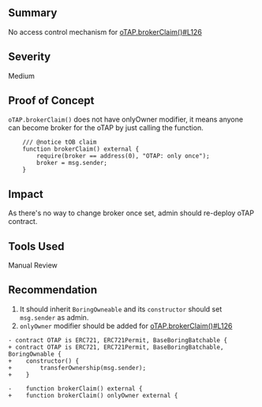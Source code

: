 ## Summary

No access control mechanism for [oTAP.brokerClaim()#L126](https://github.com/Tapioca-DAO/tap-token-audit/blob/main/contracts/options/oTAP.sol#L126)

## Severity

Medium

## Proof of Concept 

`oTAP.brokerClaim()` does not have onlyOwner modifier, it means anyone can become broker for the oTAP by just calling the function.
```solidity
    /// @notice tOB claim
    function brokerClaim() external {
        require(broker == address(0), "OTAP: only once");
        broker = msg.sender;
    }
```
## Impact
As there's no way to change broker once set, admin should re-deploy oTAP contract.

## Tools Used
Manual Review

## Recommendation

1) It should inherit `BoringOwneable` and its `constructor` should set `msg.sender` as admin.
2) `onlyOwner` modifier should be added for [oTAP.brokerClaim()#L126](https://github.com/Tapioca-DAO/tap-token-audit/blob/main/contracts/options/oTAP.sol#L126)

```solidity
- contract OTAP is ERC721, ERC721Permit, BaseBoringBatchable {
+ contract OTAP is ERC721, ERC721Permit, BaseBoringBatchable, BoringOwnable {
+    constructor() {
+        transferOwnership(msg.sender);
+    }
```
```solidity
-    function brokerClaim() external {
+    function brokerClaim() onlyOwner external {
```